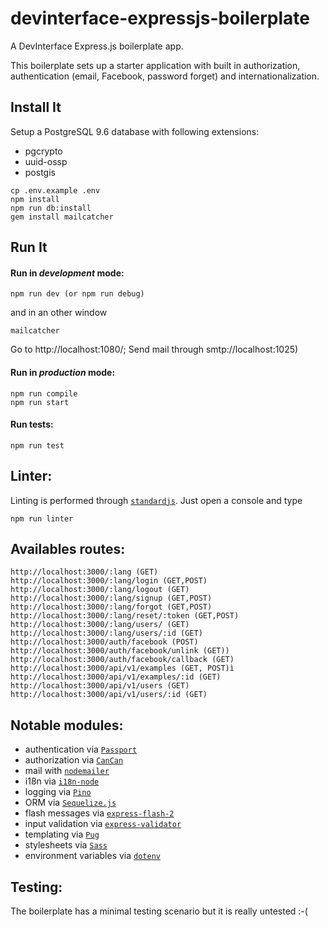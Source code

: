 # devinterface-expressjs-boilerplate

A DevInterface Express.js boilerplate app.

This boilerplate sets up a starter application with built in authorization, authentication (email, Facebook, password forget) and internationalization. 

## Install It
Setup a PostgreSQL 9.6 database with following extensions:
* pgcrypto
* uuid-ossp
* postgis

```
cp .env.example .env
npm install
npm run db:install
gem install mailcatcher
```

## Run It
#### Run in *development* mode:

```
npm run dev (or npm run debug)
```
and in an other window
```
mailcatcher
```
Go to http://localhost:1080/; Send mail through smtp://localhost:1025)

#### Run in *production* mode:

```
npm run compile
npm run start
```

#### Run tests:

```
npm run test
```

## Linter:

Linting is performed through [`standardjs`](https://standardjs.com/). Just open a console and type
```
npm run linter
```

## Availables routes:
```
http://localhost:3000/:lang (GET)
http://localhost:3000/:lang/login (GET,POST)
http://localhost:3000/:lang/logout (GET)
http://localhost:3000/:lang/signup (GET,POST)
http://localhost:3000/:lang/forgot (GET,POST)
http://localhost:3000/:lang/reset/:token (GET,POST)
http://localhost:3000/:lang/users/ (GET)
http://localhost:3000/:lang/users/:id (GET)
http://localhost:3000/auth/facebook (POST)
http://localhost:3000/auth/facebook/unlink (GET))
http://localhost:3000/auth/facebook/callback (GET)
http://localhost:3000/api/v1/examples (GET, POST)ì
http://localhost:3000/api/v1/examples/:id (GET)
http://localhost:3000/api/v1/users (GET)
http://localhost:3000/api/v1/users/:id (GET)

```

## Notable modules:
* authentication via [`Passport`](http://passportjs.org/)
* authorization via [`CanCan`](https://github.com/vadimdemedes/cancan)
* mail with [`nodemailer`](https://nodemailer.com/about/)
* i18n via [`i18n-node`](https://github.com/mashpie/i18n-node)
* logging via [`Pino`](https://github.com/pinojs/pino)
* ORM via [`Sequelize.js`](http://docs.sequelizejs.com/)
* flash messages via [`express-flash-2`](https://github.com/jack2gs/express-flash-2)
* input validation via [`express-validator`](https://github.com/ctavan/express-validator)
* templating via [`Pug`](https://github.com/pugjs)
* stylesheets via [`Sass`](https://github.com/sass/node-sass)
* environment variables via [`dotenv`](https://github.com/motdotla/dotenv)

## Testing:
The boilerplate has a minimal testing scenario but it is really untested :-(
   
